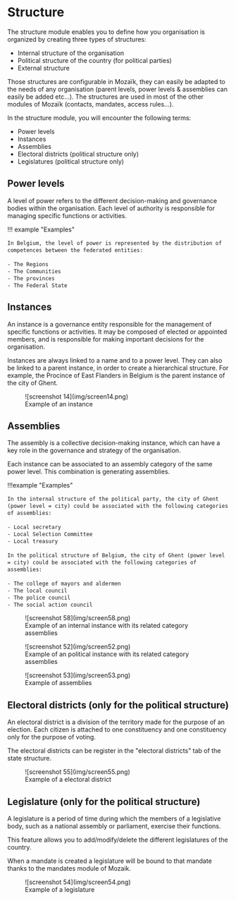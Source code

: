 # Structure

The structure module enables you to define how you organisation is organized by creating three types of structures:

- Internal structure of the organisation
- Political structure of the country (for political parties)
- External structure

Those structures are configurable in Mozaïk, they can easily be adapted to the needs of any organisation (parent levels, power levels & assemblies can easily be added etc...). The structures are used in most of the other modules of Mozaïk (contacts, mandates, access rules...).

In the structure module, you will encounter the following terms: 

- Power levels
- Instances
- Assemblies
- Electoral districts (political structure only)
- Legislatures (political structure only)

## Power levels

A level of power refers to the different decision-making and governance bodies within the organisation. Each level of authority is responsible for managing specific functions or activities.

!!! example "Examples"

    In Belgium, the level of power is represented by the distribution of competences between the federated entities:

    - The Regions
    - The Communities
    - The provinces
    - The Federal State

## Instances

An instance is a governance entity responsible for the management of specific functions or activities. It may be composed of elected or appointed members, and is responsible for making important decisions for the organisation.

Instances are always linked to a name and to a power level. They can also be linked to a parent instance, in order to create a hierarchical structure. For example, the Procince of East Flanders in Belgium is the parent instance of the city of Ghent.

<figure markdown>
![screenshot 14](img/screen14.png)
<figcaption>Example of an instance</figcaption>
</figure>

## Assemblies

The assembly is a collective decision-making instance, which can have a key role in the governance and strategy of the organisation.

Each instance can be associated to an assembly category of the same power level. This combination is generating assemblies.

!!!example "Examples"

    In the internal structure of the political party, the city of Ghent (power level = city) could be associated with the following categories of assemblies:

    - Local secretary
    - Local Selection Committee
    - Local treasury

    In the political structure of Belgium, the city of Ghent (power level = city) could be associated with the following categories of assemblies:

    - The college of mayors and aldermen 
    - The local council
    - The police council
    - The social action council

<figure markdown>
![screenshot 58](img/screen58.png)
<figcaption>Example of an internal instance with its related category assemblies</figcaption>
</figure>

<figure markdown>
![screenshot 52](img/screen52.png)
<figcaption>Example of an political instance with its related category assemblies</figcaption>
</figure>

<figure markdown>
![screenshot 53](img/screen53.png)
<figcaption>Example of assemblies</figcaption>
</figure>

## Electoral districts (only for the political structure)

An electoral district is a division of the territory made for the purpose of an election. Each citizen is attached to one constituency and one constituency only for the purpose of voting.

The electoral districts can be register in the "electoral districts" tab of the state structure.

<figure markdown>
![screenshot 55](img/screen55.png)
<figcaption>Example of a electoral district</figcaption>
</figure>

## Legislature (only for the political structure)

A legislature is a period of time during which the members of a legislative body, such as a national assembly or parliament, exercise their functions.

This feature allows you to add/modify/delete the different legislatures of the country.

When a mandate is created a legislature will be bound to that mandate thanks to the mandates module of Mozaik. 

<figure markdown>
![screenshot 54](img/screen54.png)
<figcaption>Example of a legislature</figcaption>
</figure>